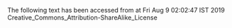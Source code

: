 The following text has been accessed from at Fri Aug 9 02:02:47 IST 2019
Creative_Commons_Attribution-ShareAlike_License
